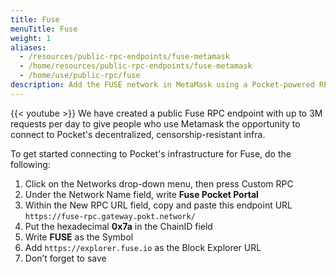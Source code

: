 ```yaml
---
title: Fuse
menuTitle: Fuse
weight: 1
aliases:
  - /resources/public-rpc-endpoints/fuse-metamask
  - /home/resources/public-rpc-endpoints/fuse-metamask
  - /home/use/public-rpc/fuse
description: Add the FUSE network in MetaMask using a Pocket-powered RPC endpoint.
---
```



{{< youtube  >}}
We have created a public Fuse RPC endpoint with up to 3M requests per day to give people who use Metamask the opportunity to connect to Pocket's decentralized, censorship-resistant infra.

To get started connecting to Pocket's infrastructure for Fuse, do the following:

1. Click on the Networks drop-down menu, then press Custom RPC
2. Under the Network Name field, write **Fuse Pocket Portal**
3. Within the New RPC URL field, copy and paste this endpoint URL `https://fuse-rpc.gateway.pokt.network/`
4. Put the hexadecimal **0x7a** in the ChainID field
5. Write **FUSE** as the Symbol
6. Add `https://explorer.fuse.io` as the Block Explorer URL
7. Don’t forget to save

